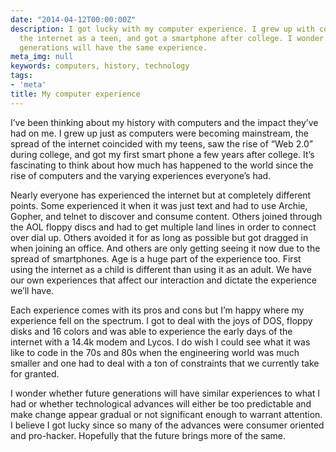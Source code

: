 ```yaml
---
date: "2014-04-12T00:00:00Z"
description: I got lucky with my computer experience. I grew up with computers, saw
  the internet as a teen, and got a smartphone after college. I wonder whether future
  generations will have the same experience.
meta_img: null
keywords: computers, history, technology
tags:
- 'meta'
title: My computer experience
---
```


I’ve been thinking about my history with computers and the impact they’ve had on me. I grew up just as computers were becoming mainstream, the spread of the internet coincided with my teens, saw the rise of “Web 2.0” during college, and got my first smart phone a few years after college. It’s fascinating to think about how much has happened to the world since the rise of computers and the varying experiences everyone’s had.

Nearly everyone has experienced the internet but at completely different points. Some experienced it when it was just text and had to use Archie, Gopher, and telnet to discover and consume content. Others joined through the AOL floppy discs and had to get multiple land lines in order to connect over dial up. Others avoided it for as long as possible but got dragged in when joining an office. And others are only getting seeing it now due to the spread of smartphones. Age is a huge part of the experience too. First using the internet as a child is different than using it as an adult. We have our own experiences that affect our interaction and dictate the experience we’ll have.

Each experience comes with its pros and cons but I’m happy where my experience fell on the spectrum. I got to deal with the joys of DOS, floppy disks and 16 colors and was able to experience the early days of the internet with a 14.4k modem and Lycos. I do wish I could see what it was like to code in the 70s and 80s when the engineering world was much smaller and one had to deal with a ton of constraints that we currently take for granted.

I wonder whether future generations will have similar experiences to what I had or whether technological advances will either be too predictable and make change appear gradual or not significant enough to warrant attention. I believe I got lucky since so many of the advances were consumer oriented and pro-hacker. Hopefully that the future brings more of the same.
